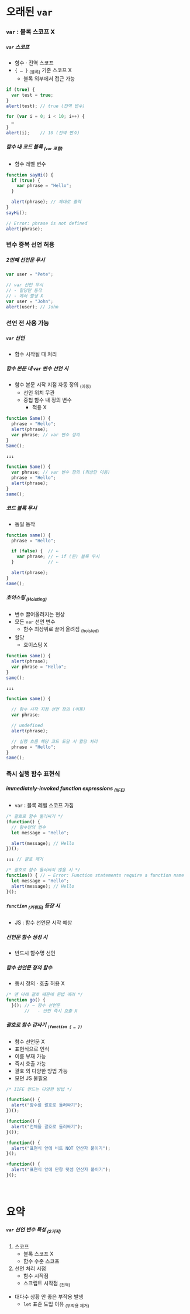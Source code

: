 오래된 `var`
====

### `var` : 블록 스코프 X

##### `var` 스코프
- 함수 · 전역 스코프
- `{ … }` <sub>(블록)</sub> 기준 스코프 X
  - 블록 외부에서 접근 가능
```javascript
if (true) {
  var test = true;
}
alert(test); // true (전역 변수)

for (var i = 0; i < 10; i++) {
  …
}
alert(i);    // 10 (전역 변수)
```

##### 함수 내 코드 블록 <sub>(`var` 포함)</sub>
- 함수 레벨 변수
```javascript
function sayHi() {
  if (true) {
    var phrase = "Hello";
  }

  alert(phrase); // 제대로 출력
}
sayHi();

// Error: phrase is not defined
alert(phrase);
```

### 변수 중복 선언 허용

##### 2번째 선언문 무시
```javascript
var user = "Pete";

// var 선언 무시
// - 할당만 동작
// - 에러 발생 X
var user = "John";
alert(user); // John
```

### 선언 전 사용 가능

##### `var` 선언
- 함수 시작될 때 처리

##### 함수 본문 내 `var` 변수 선언 시
- 함수 본문 시작 지점 자동 정의 <sub>(이동)</sub>
  - 선언 위치 무관
  - 중첩 함수 내 정의 변수
    - 적용 X
```javascript
function Same() {
  phrase = "Hello";
  alert(phrase);
  var phrase; // var 변수 정의
}
Same();

↓↓↓

function Same() {
  var phrase; // var 변수 정의 (최상단 이동)
  phrase = "Hello";
  alert(phrase);
}
same();
```

##### 코드 블록 무시
- 동일 동작
```javascript
function same() {
  phrase = "Hello";

  if (false) {  // ←
    var phrase; // ← if (문) 블록 무시
  }             // ←

  alert(phrase);
}
same();
```

##### 호이스팅 <sub>(Hoisting)</sub>
- 변수 끌어올려지는 현상
- 모든 `var` 선언 변수
  - 함수 최상위로 끌어 올려짐 <sub>(hoisted)</sub>
- 할당
  - 호이스팅 X
```javascript
function same() {
  alert(phrase);
  var phrase = "Hello";
}
same();

↓↓↓

function same() {

  // 함수 시작 지점 선언 정의 (이동)
  var phrase;

  // undefined
  alert(phrase);

  // 실행 흐름 해당 코드 도달 시 할당 처리
  phrase = "Hello";
}
same();
```

### 즉시 실행 함수 표현식

##### immediately-invoked function expressions <sub>(IIFE)</sub>
- `var` : 블록 레벨 스코프 가짐
```javascript
/* 괄호로 함수 둘러싸기 */
(function() {
  // 함수만의 변수
  let message = "Hello";

  alert(message); // Hello
})();

↓↓↓ // 괄호 제거

/* 괄호로 함수 둘러싸지 않을 시 */
function() { // ← Error: Function statements require a function name
  let message = "Hello";
  alert(message); // Hello
}();
```

##### `function` <sub>(키워드)</sub> 등장 시
- JS : 함수 선언문 시작 예상

##### 선언문 함수 생성 시
- 반드시 함수명 선언

##### 함수 선언문 정의 함수
- 동시 정의 · 호출 허용 X
```javascript
/* 맨 아래 괄호 때문에 문법 에러 */
function go() {
  }(); // ← 함수 선언문
       //   - 선언 즉시 호출 X
```

##### 괄호로 함수 감싸기 <sub>`(function { … })`</sub>
- 함수 선언문 X
- 표현식으로 인식
- 이름 부재 가능
- 즉시 호출 가능
- 괄호 외 다양한 방법 가능
- 모던 JS 불필요
```javascript
/* IIFE 만드는 다양한 방법 */

(function() {
  alert("함수를 괄호로 둘러싸기");
})();

(function() {
  alert("전체를 괄호로 둘러싸기");
}());

!function() {
  alert("표현식 앞에 비트 NOT 연산자 붙이기");
}();

+function() {
  alert("표현식 앞에 단항 덧셈 연산자 붙이기");
}();
```

<br />

요약
====

##### `var` 선언 변수 특성 <sub>(2가지)</sub>
1. 스코프
    - 블록 스코프 X
    - 함수 수준 스코프
2. 선언 처리 시점
    - 함수 시작점
    - 스크립트 시작점 <sub>(전역)</sub>
- 대다수 상황 안 좋은 부작용 발생
  - `let` 표준 도입 이유 <sub>(부작용 제거)</sub>
